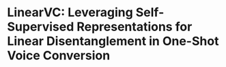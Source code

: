 # LinearVC: Leveraging Self-Supervised Representations for Linear Disentanglement in One-Shot Voice Conversion
